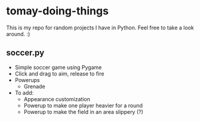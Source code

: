 # tomay-doing-things
This is my repo for random projects I have in Python. Feel free to take a look around. :)

## soccer.py
- Simple soccer game using Pygame
- Click and drag to aim, release to fire
- Powerups
  - Grenade
- To add:
  - Appearance customization
  - Powerup to make one player heavier for a round
  - Powerup to make the field in an area slippery (?)
